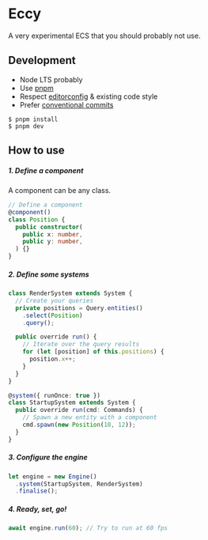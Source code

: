 # Eccy
A very experimental ECS that you should probably not use.

## Development
- Node LTS probably
- Use [pnpm](https://pnpm.io/)
- Respect [editorconfig](https://editorconfig.org/) & existing code style
- Prefer [conventional commits](https://www.conventionalcommits.org/en/v1.0.0/)

```shell
$ pnpm install
$ pnpm dev
```

## How to use

##### 1. Define a component
A component can be any class.
```ts
// Define a component
@component()
class Position {
  public constructor(
    public x: number,
    public y: number,
  ) {}
}
```

##### 2. Define some systems
```ts
class RenderSystem extends System {
  // Create your queries
  private positions = Query.entities()
    .select(Position)
    .query();

  public override run() {
    // Iterate over the query results
    for (let [position] of this.positions) {
      position.x++;
    }
  }
}

@system({ runOnce: true })
class StartupSystem extends System {
  public override run(cmd: Commands) {
    // Spawn a new entity with a component
    cmd.spawn(new Position(10, 12));
  }
}
```

##### 3. Configure the engine
```ts
let engine = new Engine()
  .system(StartupSystem, RenderSystem)
  .finalise();
```

##### 4. Ready, set, go!
```ts
await engine.run(60); // Try to run at 60 fps
```
